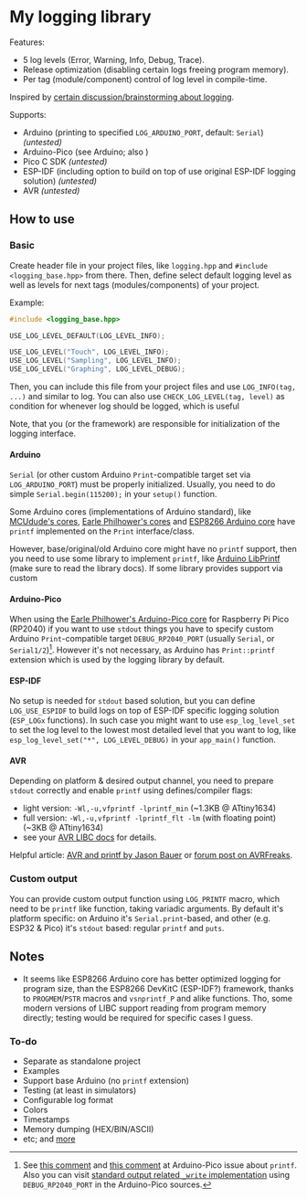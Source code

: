 
# My logging library

Features:
+ 5 log levels (Error, Warning, Info, Debug, Trace).
+ Release optimization (disabling certain logs freeing program memory).
+ Per tag (module/component) control of log level in compile-time.

Inspired by [certain discussion/brainstorming about logging](https://github.com/earlephilhower/arduino-pico/discussions/2066).

Supports:
+ Arduino (printing to specified `LOG_ARDUINO_PORT`, default: `Serial`) _(untested)_
+ Arduino-Pico (see Arduino; also )
+ Pico C SDK _(untested)_
+ ESP-IDF (including option to build on top of use original ESP-IDF logging solution) _(untested)_
+ AVR _(untested)_





## How to use

### Basic

Create header file in your project files, like `logging.hpp` and `#include <logging_base.hpp>` from there. Then, define select default logging level as well as levels for next tags (modules/components) of your project.

Example:
```c++
#include <logging_base.hpp>

USE_LOG_LEVEL_DEFAULT(LOG_LEVEL_INFO);

USE_LOG_LEVEL("Touch", LOG_LEVEL_INFO);
USE_LOG_LEVEL("Sampling", LOG_LEVEL_INFO);
USE_LOG_LEVEL("Graphing", LOG_LEVEL_DEBUG);
```

Then, you can include this file from your project files and use `LOG_INFO(tag, ...)` and similar to log. You can also use `CHECK_LOG_LEVEL(tag, level)` as condition for whenever log should be logged, which is useful

Note, that you (or the framework) are responsible for initialization of the logging interface. 


#### Arduino

`Serial` (or other custom Arduino `Print`-compatible target set via `LOG_ARDUINO_PORT`) must be properly initialized. Usually, you need to do simple `Serial.begin(115200);` in your `setup()` function.

Some Arduino cores (implementations of Arduino standard), like [MCUdude's cores](https://github.com/MCUdude/MCUdude_corefiles), [Earle Philhower's cores](https://github.com/earlephilhower/ArduinoCore-API) and [ESP8266 Arduino core](https://github.com/esp8266/Arduino) have `printf` implemented on the `Print` interface/class.

However, base/original/old Arduino core might have no `printf` support, then you need to use some library to implement `printf`, like [Arduino LibPrintf](https://github.com/embeddedartistry/arduino-printf/tree/master) (make sure to read the library docs). If some library provides support via custom 


#### Arduino-Pico

When using the [Earle Philhower's Arduino-Pico core](https://github.com/earlephilhower/arduino-pico) for Raspberry Pi Pico (RP2040) if you want to use `stdout` things you have to specify custom Arduino `Print`-compatible target `DEBUG_RP2040_PORT` (usually `Serial`, or `Serial1/2`)[^1]. However it's not necessary, as Arduino has `Print::printf` extension which is used by the logging library by default.

[^1]: See [this comment](https://github.com/earlephilhower/arduino-pico/issues/1433#issuecomment-1540354673) and [this comment](https://github.com/earlephilhower/arduino-pico/issues/1433#issuecomment-1546783109) at Arduino-Pico issue about `printf`. Also you can visit [standard output related `_write` implementation](https://github.com/earlephilhower/arduino-pico/blob/11814823ed4ace4224fe9ea03686de53387fb193/cores/rp2040/posix.cpp#L36-L48) using `DEBUG_RP2040_PORT` in the Arduino-Pico sources.


#### ESP-IDF

No setup is needed for `stdout` based solution, but you can define `LOG_USE_ESPIDF` to build logs on top of ESP-IDF specific logging solution (`ESP_LOGx` functions). In such case you might want to use `esp_log_level_set` to set the log level to the lowest most detailed level that you want to log, like `esp_log_level_set("*", LOG_LEVEL_DEBUG)` in your `app_main()` function. 

#### AVR

Depending on platform & desired output channel, you need to prepare `stdout` correctly and enable `printf` using defines/compiler flags:
+ light version: `-Wl,-u,vfprintf -lprintf_min` (~1.3KB @ ATtiny1634) 
+ full version: `-Wl,-u,vfprintf -lprintf_flt -lm` (with floating point) (~3KB @ ATtiny1634)
+ see your [AVR LIBC docs](https://www.nongnu.org/avr-libc/user-manual/group__avr__stdio.html#gaa3b98c0d17b35642c0f3e4649092b9f1) for details.

Helpful article: [AVR and printf by Jason Bauer](https://efundies.com/avr-and-printf/) or [forum post on AVRFreaks](https://www.avrfreaks.net/s/topic/a5C3l000000UHT5EAO/t080941).



### Custom output

You can provide custom output function using `LOG_PRINTF` macro, which need to be `printf` like function, taking variadic arguments. By default it's platform specific: on Arduino it's `Serial.print`-based, and other (e.g. ESP32 & Pico) it's `stdout` based: regular `printf` and `puts`.





## Notes

+ It seems like ESP8266 Arduino core has better optimized logging for program size, than the ESP8266 DevKitC (ESP-IDF?) framework, thanks to `PROGMEM`/`PSTR` macros and `vsnprintf_P` and alike functions. Tho, some modern versions of LIBC support reading from program memory directly; testing would be required for specific cases I guess.

### To-do

+ Separate as standalone project
+ Examples
+ Support base Arduino (no `printf` extension)
+ Testing (at least in simulators)
+ Configurable log format
+ Colors
+ Timestamps
+ Memory dumping (HEX/BIN/ASCII)
+ etc; and [more](https://github.com/earlephilhower/arduino-pico/discussions/2066#discussioncomment-9399913)
